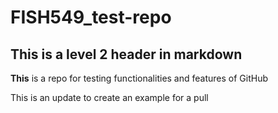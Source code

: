 # FISH549_test-repo

## This is a level 2 header in markdown

**This** is a repo for testing functionalities and features of GitHub

This is an update to create an example for a pull
